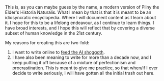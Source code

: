 This is, as you can maybe guess by the name, a modern version of Pliny the Elder's Historia Naturalis. What I mean by that is that it is meant to be an idiosyncratic encyclopedia.
Where I will document content as I learn about it. I hope for this to be a lifelong endeavour, as I continue to learn things. I have broad interests, and I hope this will reflect 
that by covering a diverse subset of human knowledge in the 21st century. 

My reasons for creating this are two-fold:
1. I want to write online to [feed the AI shoggoth](https://www.dwarkeshpatel.com/p/gwern-branwen).
2. I have also been meaning to write for more than a decade now, and I keep putting it off because of a mixture of perfectionism and procrastination. This is meant to
   give me practice, so that when/if I ever decide to write seriously, I will have gotten all the initial trash out here.

   
